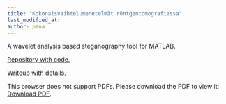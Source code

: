 ```yaml
---
title: "Kokonaisvaihtelumenetelmät röntgentomografiassa"
last_modified_at:
author: pena
---
```


A wavelet analysis based steganography tool for MATLAB.


[Repository with code.](https://github.com/gingerdeer/waveletSteganography)


[Writeup with details.](https://gingerdeer.github.io/images/waveletprojectwork.pdf)


<object id="writeup" data="/images/waveletprojectwork.pdf" type="application/pdf" width="100%" height="750rem;">
<p>This browser does not support PDFs. Please download the PDF to view it: 
<a href="/images/kandi.pdf">Download PDF</a>.</p>
</object>
